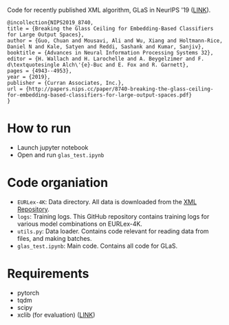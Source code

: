 Code for recently published XML algorithm, GLaS in NeurIPS '19 ([LINK](https://papers.nips.cc/paper/8740-breaking-the-glass-ceiling-for-embedding-based-classifiers-for-large-output-spaces)).

```
@incollection{NIPS2019_8740,
title = {Breaking the Glass Ceiling for Embedding-Based Classifiers for Large Output Spaces},
author = {Guo, Chuan and Mousavi, Ali and Wu, Xiang and Holtmann-Rice, Daniel N and Kale, Satyen and Reddi, Sashank and Kumar, Sanjiv},
booktitle = {Advances in Neural Information Processing Systems 32},
editor = {H. Wallach and H. Larochelle and A. Beygelzimer and F. d\textquotesingle Alch\'{e}-Buc and E. Fox and R. Garnett},
pages = {4943--4953},
year = {2019},
publisher = {Curran Associates, Inc.},
url = {http://papers.nips.cc/paper/8740-breaking-the-glass-ceiling-for-embedding-based-classifiers-for-large-output-spaces.pdf}
}
```

# How to run
- Launch jupyter notebook
- Open and run `glas_test.ipynb`

# Code organiation
- `EURLex-4K`: Data directory. All data is downloaded from the [XML Repository](http://manikvarma.org/downloads/XC/XMLRepository.html).
- `logs`: Training logs. This GitHub repository contains training logs for various model combinations on EURLex-4K.
- `utils.py`: Data loader. Contains code relevant for reading data from files, and making batches.
- `glas_test.ipynb`: Main code. Contains all code for GLaS.

# Requirements
- pytorch
- tqdm
- scipy
- xclib (for evaluation) ([LINK](https://github.com/kunaldahiya/pyxclib))
